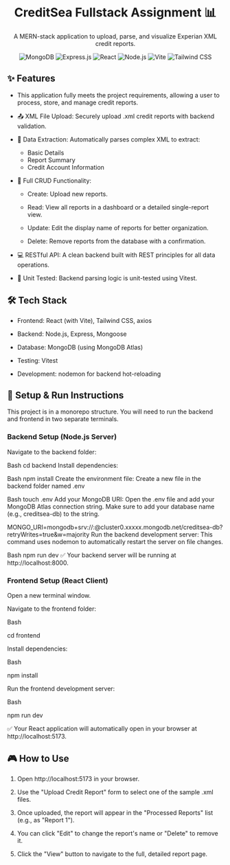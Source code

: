 <h1 align="center">CreditSea Fullstack Assignment 📊</h1>

<p align="center"> A MERN-stack application to upload, parse, and visualize Experian XML credit reports. </p>

<p align="center"> <img src="https://img.shields.io/badge/MongoDB-47A248?style=for-the-badge&logo=mongodb&logoColor=white" alt="MongoDB"/> <img src="https://img.shields.io/badge/Express.js-000000?style=for-the-badge&logo=express&logoColor=white" alt="Express.js"/> <img src="https://img.shields.io/badge/React-20232A?style=for-the-badge&logo=react&logoColor=61DAFB" alt="React"/> <img src="https://img.shields.io/badge/Node.js-339933?style=for-the-badge&logo=nodedotjs&logoColor=white" alt="Node.js"/> <img src="https://img.shields.io/badge/Vite-646CFF?style=for-the-badge&logo=vite&logoColor=white" alt="Vite"/> <img src="https://img.shields.io/badge/Tailwind_CSS-06B6D4?style=for-the-badge&logo=tailwindcss&logoColor=white" alt="Tailwind CSS"/> </p>

<h2>✨ Features</h2>

* This application fully meets the project requirements, allowing a user to process, store, and manage credit reports.

* 📤 XML File Upload: Securely upload .xml credit reports with backend validation.

* 🧠 Data Extraction: Automatically parses complex XML to extract:
  * Basic Details
  * Report Summary
  * Credit Account Information

* 📝 Full CRUD Functionality:

  * Create: Upload new reports.

  * Read: View all reports in a dashboard or a detailed single-report view.

  * Update: Edit the display name of reports for better organization.

  * Delete: Remove reports from the database with a confirmation.

* 💻 RESTful API: A clean backend built with REST principles for all data operations.

* 🧪 Unit Tested: Backend parsing logic is unit-tested using Vitest.

<h2> 🛠️ Tech Stack</h2>

* Frontend: React (with Vite), Tailwind CSS, axios

* Backend: Node.js, Express, Mongoose

* Database: MongoDB (using MongoDB Atlas)

* Testing: Vitest

* Development: nodemon for backend hot-reloading

<h2>🚀 Setup & Run Instructions</h2>

This project is in a monorepo structure. You will need to run the backend and frontend in two separate terminals.

<h3> Backend Setup (Node.js Server)</h3>

Navigate to the backend folder:

Bash
cd backend
Install dependencies:

Bash
npm install
Create the environment file: Create a new file in the backend folder named .env

Bash
touch .env
Add your MongoDB URI: Open the .env file and add your MongoDB Atlas connection string. Make sure to add your database name (e.g., creditsea-db) to the string.

MONGO_URI=mongodb+srv://<your-username>:<your-password>@cluster0.xxxxx.mongodb.net/creditsea-db?retryWrites=true&w=majority
Run the backend development server: This command uses nodemon to automatically restart the server on file changes.

Bash
npm run dev
✅ Your backend server will be running at http://localhost:8000.

<h3> Frontend Setup (React Client)</h3>

Open a new terminal window.

Navigate to the frontend folder:

Bash

cd frontend

Install dependencies:

Bash

npm install

Run the frontend development server:

Bash

npm run dev

✅ Your React application will automatically open in your browser at http://localhost:5173.

<h2>🎮 How to Use</h2>

1. Open http://localhost:5173 in your browser.

2. Use the "Upload Credit Report" form to select one of the sample .xml files.

3. Once uploaded, the report will appear in the "Processed Reports" list (e.g., as "Report 1").

4. You can click "Edit" to change the report's name or "Delete" to remove it.

5. Click the "View" button to navigate to the full, detailed report page.
